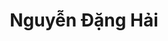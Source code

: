 ---
title: Nguyễn Đặng Hải
layout: hosohocsinh
birthday: '2003-12-10'
categories: hoso
fbcomments: true
tc: active
hs: active
avatar: danghai.jpg
permalink: /hoso/danghai.html
phone: 0925483281
address: Lý Nhân - Hà Nam
shortname: Hot boy của lớp
facebook: ndhai1012
instagram: _ndhai
---